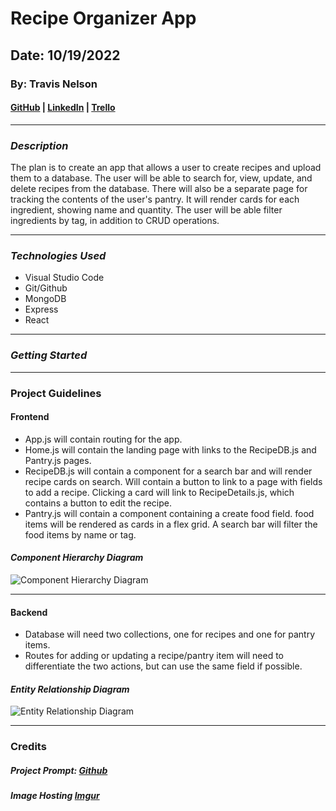 # Recipe Organizer App

## Date: 10/19/2022

### By: Travis Nelson

#### [GitHub](https://github.com/tnel91/Travis_Recipe_App) | [LinkedIn](https://www.linkedin.com/in/tnelson2013/) | [Trello](https://trello.com/b/m0n2neWP/travis-recipe-app)

---

### **_Description_**

The plan is to create an app that allows a user to create recipes and upload them to a database. The user will be able to search for, view, update, and delete recipes from the database. There will also be a separate page for tracking the contents of the user's pantry. It will render cards for each ingredient, showing name and quantity. The user will be able filter ingredients by tag, in addition to CRUD operations.

---

### **_Technologies Used_**

- Visual Studio Code
- Git/Github
- MongoDB
- Express
- React

---

### **_Getting Started_**

---

### **Project Guidelines**

#### **Frontend**

- App.js will contain routing for the app.
- Home.js will contain the landing page with links to the RecipeDB.js and Pantry.js pages.
- RecipeDB.js will contain a component for a search bar and will render recipe cards on search. Will contain a button to link to a page with fields to add a recipe. Clicking a card will link to RecipeDetails.js, which contains a button to edit the recipe.
- Pantry.js will contain a component containing a create food field. food items will be rendered as cards in a flex grid. A search bar will filter the food items by name or tag.

#### _Component Hierarchy Diagram_

![Component Hierarchy Diagram](https://i.imgur.com/k9dkZNn.png)

---

#### **Backend**

- Database will need two collections, one for recipes and one for pantry items.
- Routes for adding or updating a recipe/pantry item will need to differentiate the two actions, but can use the same field if possible.

#### _Entity Relationship Diagram_

![Entity Relationship Diagram](https://i.imgur.com/o8JnjLF.png)

---

### Credits

##### Project Prompt: [Github](https://github.com/SEI-R-9-19/u2_project_prompt)

##### Image Hosting [Imgur](https://imgur.com/)
